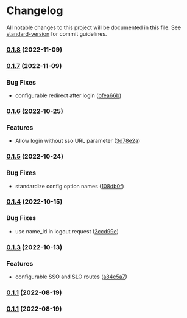 # Changelog

All notable changes to this project will be documented in this file. See [standard-version](https://github.com/conventional-changelog/standard-version) for commit guidelines.

### [0.1.8](https://github.com/DataShades/ckanext-saml/compare/v0.1.7...v0.1.8) (2022-11-09)

### [0.1.7](https://github.com/DataShades/ckanext-saml/compare/v0.1.6...v0.1.7) (2022-11-09)


### Bug Fixes

* configurable redirect after login ([bfea66b](https://github.com/DataShades/ckanext-saml/commit/bfea66b17ed8398108ba1f82279f6a280063d18e))

### [0.1.6](https://github.com/DataShades/ckanext-saml/compare/v0.1.5...v0.1.6) (2022-10-25)


### Features

* Allow login without sso URL parameter ([3d78e2a](https://github.com/DataShades/ckanext-saml/commit/3d78e2ad5391575c5d76d6c936b07ba639e2c3d9))

### [0.1.5](https://github.com/DataShades/ckanext-saml/compare/v0.1.4...v0.1.5) (2022-10-24)


### Bug Fixes

* standardize config option names ([108db0f](https://github.com/DataShades/ckanext-saml/commit/108db0f31e336d3b38986e5b2e26ca01553d5dc7))

### [0.1.4](https://github.com/DataShades/ckanext-saml/compare/v0.1.3...v0.1.4) (2022-10-15)


### Bug Fixes

* use name_id in logout request ([2ccd99e](https://github.com/DataShades/ckanext-saml/commit/2ccd99eb144ecddb5a6c8fe03fce9acfbd937f82))

### [0.1.3](https://github.com/DataShades/ckanext-saml/compare/v0.1.2...v0.1.3) (2022-10-13)


### Features

* configurable SSO and SLO routes ([a84e5a7](https://github.com/DataShades/ckanext-saml/commit/a84e5a7a11c12d5b66c28bb4b6eddaddea308fd2))

### [0.1.1](https://github.com/DataShades/ckanext-saml/compare/v0.1.0...v0.1.1) (2022-08-19)

### [0.1.1](https://github.com/DataShades/ckanext-saml/compare/v0.1.0...v0.1.1) (2022-08-19)
